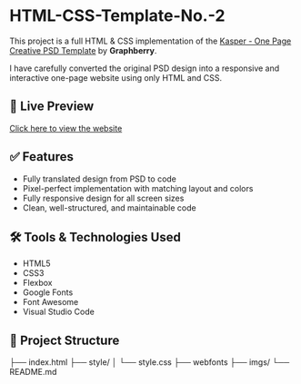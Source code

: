 # HTML-CSS-Template-No.-2

This project is a full HTML & CSS implementation of the [Kasper - One Page Creative PSD Template](https://www.graphberry.com/item/kasper-one-page-psd-template) by **Graphberry**.

I have carefully converted the original PSD design into a responsive and interactive one-page website using only HTML and CSS.

## 🔗 Live Preview
[Click here to view the website](YOUR_LIVE_LINK_HERE)

## ✅ Features
- Fully translated design from PSD to code
- Pixel-perfect implementation with matching layout and colors
- Fully responsive design for all screen sizes
- Clean, well-structured, and maintainable code

## 🛠️ Tools & Technologies Used
- HTML5
- CSS3
- Flexbox
- Google Fonts
- Font Awesome 
- Visual Studio Code 

## 📁 Project Structure
├── index.html
├── style/
│ └── style.css
├── webfonts
├── imgs/
└── README.md